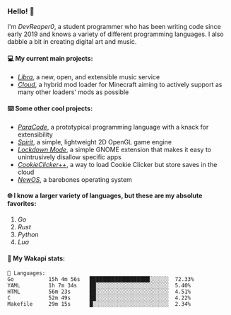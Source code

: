 ### Hello! 👋

I'm _DevReaper0_, a student programmer who has been writing code since early 2019 and knows a variety of different programming languages. I also dabble a bit in creating digital art and music.

#### 💻 My current main projects:

-   _[Libra](https://github.com/LibraMusic)_, a new, open, and extensible music service
-   _[Cloud](https://github.com/CloudLoaderMC/CloudLoader)_, a hybrid mod loader for Minecraft aiming to actively support as many other loaders' mods as possible

#### ⌨️ Some other cool projects:

-   _[ParaCode](https://github.com/ParaCodeLang/ParaCode)_, a prototypical programming language with a knack for extensibility
-   _[Spirit](https://gitlab.com/DevReaper0/SpiritEngine)_, a simple, lightweight 2D OpenGL game engine
-   _[Lockdown Mode](https://github.com/DevReaper0/GNOME-LockdownMode)_, a simple GNOME extension that makes it easy to unintrusively disallow specific apps
-   _[CookieClicker++](https://github.com/DevReaper0/CookieClickerPlusPlus)_, a way to load Cookie Clicker but store saves in the cloud
-   _[NewOS](https://github.com/DevReaper0/NewOS)_, a barebones operating system

#### 🌐 I know a larger variety of languages, but these are my absolute favorites:

1. _Go_
2. _Rust_
3. _Python_
4. _Lua_

#### 📡 My Wakapi stats:

```text
💾 Languages:
Go           15h 4m 56s   ███████████████████░░░░░░  72.33%
YAML         1h 7m 34s    ██░░░░░░░░░░░░░░░░░░░░░░░  5.40%
HTML         56m 23s      ██░░░░░░░░░░░░░░░░░░░░░░░  4.51%
C            52m 49s      ██░░░░░░░░░░░░░░░░░░░░░░░  4.22%
Makefile     29m 15s      █░░░░░░░░░░░░░░░░░░░░░░░░  2.34%
```
